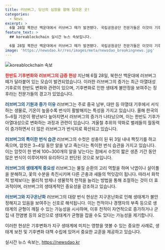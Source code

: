 ```yaml
---
title: 러브버그, 당신의 심장을 향해 달려온 곳!
categories:
  - News
excerpt: >
  6월 28일 북한산 백운대에서 러브버그 떼가 발견됐다. 국립공원공단 전문가들은 이것이 기후변화로 인한 현상으로 해석했다. 최근 러브버그의 급증은 한반도 기후가 아열대성으로 변화하면서 발생했다. 러브버그는 암컷과 수컷이 합체 후 비행하여 번식하며, 기후 변화로 인해 번식이 촉진되고 있다. 또한, 러브버그는 익충으로서 환경의 미생물 분해와 꽃의 수분 촉진에 도움을 주고 있기 때문에 화학적 방제보다는 물리적 방제나 생물학적 천적 방법이 권장된다. 이러한 현상은 지구온난화로 인한 생태계 불안정을 보여주는 징후일 수 있으며, 생태계가 균형을 잡을 수 있는 가능성도 열어놓고 있다.
feature_text: >
  ## koreablockchain 실시간 뉴스 속보입니다.

  6월 28일 북한산 백운대에서 러브버그 떼가 발견됐다. 국립공원공단 전문가들은 이것이 기후변화로 인한 현상으로 해석했다. 최근 러브버그의 급증은 한반도 기후가 아열대성으로 변화하면서 발생했다. 러브버그는 암컷과 수컷이 합체 후 비행하여 번식하며, 기후 변화로 인해 번식이 촉진되고 있다. 또한, 러브버그는 익충으로서 환경의 미생물 분해와 꽃의 수분 촉진에 도움을 주고 있기 때문에 화학적 방제보다는 물리적 방제나 생물학적 천적 방법이 권장된다. 이러한 현상은 지구온난화로 인한 생태계 불안정을 보여주는 징후일 수 있으며, 생태계가 균형을 잡을 수 있는 가능성도 열어놓고 있다.
image: 'https://newsdao.kr/res/images/meta/newsdao_breakingnews.jpg'
---
```


<p><img src="https://newsdao.kr/res/images/meta/newsdao_breakingnews.jpg" alt="koreablockchain 속보" /></p>

<p><b><span style="color: #ee2323;">한반도 기후변화와 러브버그의 급증 현상</span></b>
지난해 6월 28일, 북한산 백운대에 러브버그 떼가 달라붙어 있는 모습이 발견되었습니다. 이러한 러브버그의 증가는 최근 아열대성 기후로의 한반도 변화와 관련이 있으며, 기후변화로 인한 생태계 불안정을 보여주는 징후라는 전문가들의 경고가 있었습니다.</p>

<p><b><span style="color: #1a5490;">러브버그의 기원과 증가 이유</span></b>
러브버그는 주로 중국 남부, 대만 등 아열대 기후에서 서식하는 생물로, 기온이 높을수록 번식이 활발해지는 특성을 가지고 있습니다. 올해 한국의 5~6월 기온이 평년보다 높아지면서 러브버그의 증가가 나타났으며, 이는 한반도 기후가 아열대성으로 변화하는 과정과 관련이 있습니다. 겨울철 추위의 약화로 벌레들의 월동력이 증가하면서 더 많은 러브버그가 번식지로 확산되고 있습니다.</p>

<p><b><span style="color: #1a5490;">러브버그의 특이한 번식 습관</span></b>
러브버그의 수컷은 성충이 된 뒤 3일 내내 짝짓기를 하고 죽으며, 암컷은 3~4일 동안 알을 낳고 죽는다는 특이한 번식 습관을 가지고 있습니다. 이는 암컷이 한 번에 100~300개의 알을 낳는다는 점에서 수컷의 짧은 생존 기간 동안 많은 번식이 이루어져야 유리하다고 판단된 것으로 보입니다.</p>

<p><b><span style="color: #1a5490;">러브버그의 생태계적 중요성</span></b>
러브버그는 물질 순환의 고리 역할을 하며 낙엽이나 살이풀을 분해하고, 꽃의 수분을 촉진시키며 다른 곤충과 새들의 먹잇감이 됩니다. 따라서 화학적 방제보다는 물리적 방제나 생물학적 천적을 늘리는 방법을 통해 조절하는 것이 더 효과적이며, 러브버그의 생태계적인 중요성을 강조하고 있습니다.</p>

<p><b><span style="color: #1a5490;">러브버그와 지구온난화</span></b>
러브버그의 대량 번식 현상은 지구온난화로 인해 생태계가 불안정해지고 있음을 보여주는 신호로 해석됩니다. 이는 천적이나 경쟁자의 부족 등으로 생태계의 균형이 깨질 수 있는 가능성을 시사하며, 이후 천적이 자연적으로 증가하거나 군집 내 전염병 등의 요인으로 생태계가 균형을 잡을 수도 있다는 가능성을 제기합니다.</p>

<p>이러한 현상은 기후변화가 지구 생태계에 미치는 영향을 엿볼 수 있는 중요한 사례로, 생태계 보전 및 기후변화 대책 수립에 있어서 중요한 교훈을 제공하고 있습니다.</p>
실시간 뉴스 속보는, <a href="https://newsdao.kr" rel="dofollow">https://newsdao.kr</a>


